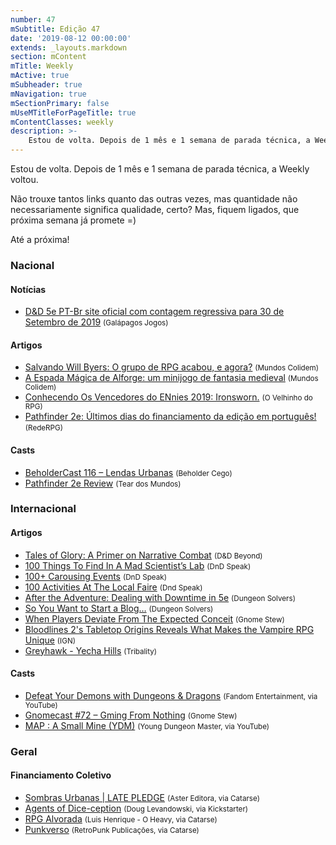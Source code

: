 ```yaml
---
number: 47
mSubtitle: Edição 47
date: '2019-08-12 00:00:00'
extends: _layouts.markdown
section: mContent
mTitle: Weekly
mActive: true
mSubheader: true
mNavigation: true
mSectionPrimary: false
mUseMTitleForPageTitle: true
mContentClasses: weekly
description: >-
    Estou de volta. Depois de 1 mês e 1 semana de parada técnica, a Weekly voltou. Não trouxe tantos links quanto das outras vezes, mas quantidade não necessariamente significa qualidade, certo? Mas, fiquem ligados, que próxima semana já promete =)
---
```


Estou de volta. Depois de 1 mês e 1 semana de parada técnica, a Weekly voltou. 

Não trouxe tantos links quanto das outras vezes, mas quantidade não necessariamente significa qualidade, certo? Mas, fiquem ligados, que próxima semana já promete =)

Até a próxima!

### Nacional

#### Notícias

- [D&amp;D 5e PT-Br site oficial com contagem regressiva para 30 de Setembro de 2019] <small>(Galápagos Jogos)</small>

#### Artigos

- [Salvando Will Byers: O grupo de RPG acabou, e agora?] <small>(Mundos Colidem)</small>
- [A Espada Mágica de Alforge: um minijogo de fantasia medieval] <small>(Mundos Colidem)</small>
- [Conhecendo Os Vencedores do ENnies 2019: Ironsworn.] <small>(O Velhinho do RPG)</small>
- [Pathfinder 2e: Últimos dias do financiamento da edição em português!] <small>(RedeRPG)</small>

#### Casts

- [BeholderCast 116 – Lendas Urbanas] <small>(Beholder Cego)</small>
- [Pathfinder 2e Review] <small>(Tear dos Mundos)</small>

### Internacional

#### Artigos

- [Tales of Glory: A Primer on Narrative Combat] <small>(D&amp;D Beyond)</small>
- [100 Things To Find In A Mad Scientist’s Lab] <small>(DnD Speak)</small>
- [100+ Carousing Events] <small>(DnD Speak)</small>
- [100 Activities At The Local Faire] <small>(Dnd Speak)</small>
- [After the Adventure: Dealing with Downtime in 5e] <small>(Dungeon Solvers)</small>
- [So You Want to Start a Blog…] <small>(Dungeon Solvers)</small>
- [When Players Deviate From The Expected Conceit] <small>(Gnome Stew)</small>
- [Bloodlines 2&#039;s Tabletop Origins Reveals What Makes the Vampire RPG Unique] <small>(IGN)</small>
- [Greyhawk - Yecha Hills] <small>(Tribality)</small>

#### Casts

- [Defeat Your Demons with Dungeons &amp; Dragons] <small>(Fandom Entertainment, via YouTube)</small>
- [Gnomecast #72 – Gming From Nothing] <small>(Gnome Stew)</small>
- [MAP : A Small Mine (YDM)] <small>(Young Dungeon Master, via YouTube)</small>

### Geral

#### Financiamento Coletivo

- [Sombras Urbanas | LATE PLEDGE] <small>(Aster Editora, via Catarse)</small>
- [Agents of Dice-ception] <small>(Doug Levandowski, via Kickstarter)</small>
- [RPG Alvorada] <small>(Luis Henrique - O Heavy, via Catarse)</small>
- [Punkverso] <small>(RetroPunk Publicações, via Catarse)</small>


[After the Adventure: Dealing with Downtime in 5e]: https://www.dungeonsolvers.com/2019/08/06/after-the-adventure-dealing-with-downtime-in-5e/
[When Players Deviate From The Expected Conceit]: https://gnomestew.com/when-players-deviate-from-the-expected-conceit/
[Greyhawk - Yecha Hills]: https://www.tribality.com/2019/08/07/greyhawk-yecha-hills/
[100 Activities At The Local Faire]: http://dndspeak.com/2019/08/100-activities-at-the-local-faire/
[Gnomecast #72 – Gming From Nothing]: https://gnomestew.com/gnomecast-72-gming-from-nothing/
[100+ Carousing Events]: http://dndspeak.com/2019/08/100-carousing-events/
[So You Want to Start a Blog…]: https://www.dungeonsolvers.com/2019/08/09/so-you-want-to-start-a-blog/
[100 Things To Find In A Mad Scientist’s Lab]: http://dndspeak.com/2019/08/100-things-to-find-in-a-mad-scientists-lab/
[Salvando Will Byers: O grupo de RPG acabou, e agora?]: https://www.mundoscolidem.com.br/salvando-will-bayers/
[Bloodlines 2&#039;s Tabletop Origins Reveals What Makes the Vampire RPG Unique]: https://www.ign.com/articles/2019/08/09/bloodlines-2-vampire-masquerade-tabletop-rules
[Punkverso]: https://www.catarse.me/punkverso
[MAP : A Small Mine (YDM)]: https://www.youtube.com/watch?v=nRxy3rUYrXU
[Agents of Dice-ception]: https://www.kickstarter.com/projects/1610277086/agents-of-dice-ception
[Tales of Glory: A Primer on Narrative Combat]: https://www.dndbeyond.com/posts/522-tales-of-glory-a-primer-on-narrative-combat
[Sombras Urbanas | LATE PLEDGE]: https://www.catarse.me/sombrasurbanas_pre
[BeholderCast 116 – Lendas Urbanas]: http://podcast.beholdercego.com/beholdercast-116-lendas-urbanas/
[RPG Alvorada]: https://www.catarse.me/AlvoradaRPG
[A Espada Mágica de Alforge: um minijogo de fantasia medieval]: https://www.mundoscolidem.com.br/alforge/
[D&amp;D 5e PT-Br site oficial com contagem regressiva para 30 de Setembro de 2019]: https://asmodee.galapagosjogos.com.br/dnd-teaser
[Defeat Your Demons with Dungeons &amp; Dragons]: https://www.youtube.com/watch?v=9gUcx45ryT0
[Pathfinder 2e Review]: https://www.youtube.com/playlist?list=PLEIa87gfJJg0X_Q5Q-IWJjMdN4HtdXoth
[Pathfinder 2e: Últimos dias do financiamento da edição em português!]: https://www.rederpg.com.br/2019/08/11/pathfinder-2e-ultimos-dias-do-financiamento-da-edicao-em-portugues/
[Conhecendo Os Vencedores do ENnies 2019: Ironsworn.]: https://ovelhinhodorpg.wordpress.com/2019/08/11/conhecendo-os-vencedores-do-ennies-2019-ironsworn/
